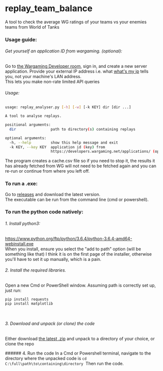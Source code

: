 # replay_team_balance
A tool to check the average WG ratings of your teams vs your enemies teams from World of Tanks

### Usage guide:

###### Get yourself an application ID from wargaming. (optional):
Go to <a href="https://developers.wargaming.net/applications">the Wargaming Developer room</a>, sign in, and create a new server application. Provide your external IP address i.e. what <a href="www.whatsmyip.org">what's my ip</a> tells you, not your machine's LAN address.<br>This lets you make non-rate limited API queries

###### Usage:
```bash
usage: replay_analyser.py [-h] [-w] [-k KEY] dir [dir ...]

A tool to analyse replays.

positional arguments:
  dir                path to directory(s) containing replays

optional arguments:
  -h, --help         show this help message and exit
  -k KEY, --key KEY  application id (key) from
                     https://developers.wargaming.net/applications/ (optional)
```
The program creates a cache.csv file so if you need to stop it, the results it has already fetched from WG will not need to be fetched again and you can re-run or continue from where you left off. 

### To run a .exe:
Go to <a href="https://github.com/Baldrickk/replay_team_balance/releases">releases</a> and download the latest version.<br>
The executable can be run from the command line (cmd or powershell).

### To run the python code natively:

###### 1. Install python3:
https://www.python.org/ftp/python/3.6.4/python-3.6.4-amd64-webinstall.exe
<br>When you install, ensure you select the "add to path" option (will be something like that) I think it is on the first page of the installer, otherwise you'll have to set it up manually, which is a pain.

###### 2. Install the required libraries.
Open a new Cmd or PowerShell window.
Assuming path is correctly set up, just run:

```
pip install requests
pip install matplotlib
```
 
###### 3. Download and unpack (or clone) the code
Either download <a href="https://github.com/Baldrickk/replay_team_balance/archive/master.zip">the latest .zip</a> and unpack to a directory of your choice, or clone the repo

###### 4. Run the code
In a Cmd or Powershell terminal, navigate to the directory where the unpacked code is
```cd C:\full\path\to\containing\directory```
 Then run the code.

